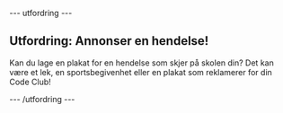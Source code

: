 \--- utfordring \---

## Utfordring: Annonser en hendelse!

Kan du lage en plakat for en hendelse som skjer på skolen din? Det kan være et lek, en sportsbegivenhet eller en plakat som reklamerer for din Code Club!

\--- /utfordring \---